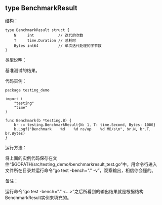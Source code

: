 ## type BenchmarkResult

结构：

	type BenchmarkResult struct {
	    N     int           // 迭代的次数
	    T     time.Duration // 总耗时
	    Bytes int64         // 单次迭代处理的字节数
	}

类型说明：

基准测试的结果。

代码实例：

	package testing_demo

	import (
		"testing"
		"time"
	)

	func Benchmark(b *testing.B) {
		br := testing.BenchmarkResult{N: 1, T: time.Second, Bytes: 1000}
		b.Logf("Benchmark    %d    %d ns/op    %d MB/s\n", br.N, br.T, br.Bytes)
	}

运行方法：

将上面的实例代码保存在文件“$GOPATH/src/testing_demo/benchmarkresult_test.go”中。用命令行进入文件所在目录并运行命令“go test -bench="." -v”，观察输出，相信你会懂的。

备注：

运行命令“go test -bench="." <...>”之后所看到的输出结果就是根据结构BenchmarkResult实例来填充的。